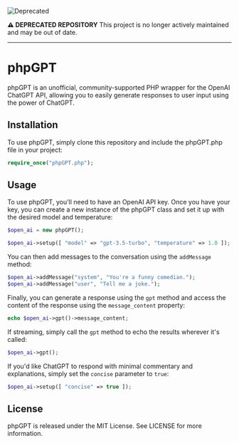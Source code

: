 ![Deprecated](https://img.shields.io/badge/status-deprecated-red)

**⚠️ DEPRECATED REPOSITORY**
This project is no longer actively maintained and may be out of date.

---

# phpGPT

phpGPT is an unofficial, community-supported PHP wrapper for the OpenAI ChatGPT API, allowing you to easily generate responses to user input using the power of ChatGPT.

## Installation

To use phpGPT, simply clone this repository and include the phpGPT.php file in your project:

```php
require_once("phpGPT.php");
```

## Usage

To use phpGPT, you'll need to have an OpenAI API key. Once you have your key, you can create a new instance of the phpGPT class and set it up with the desired model and temperature:

```php
$open_ai = new phpGPT();
```

```php
$open_ai->setup([ "model" => "gpt-3.5-turbo", "temperature" => 1.0 ]);
```

You can then add messages to the conversation using the ```addMessage``` method:

```php
$open_ai->addMessage("system", "You're a funny comedian.");
$open_ai->addMessage("user", "Tell me a joke.");
```

Finally, you can generate a response using the ```gpt``` method and access the content of the response using the ```message_content``` property:

```php
echo $open_ai->gpt()->message_content;
```

If streaming, simply call the ```gpt``` method to echo the results wherever it's called:

```php
$open_ai->gpt();
```

If you'd like ChatGPT to respond with minimal commentary and explanations, simply set the ```concise``` parameter to ```true```:

```php
$open_ai->setup([ "concise" => true ]);
```

## License

phpGPT is released under the MIT License. See LICENSE for more information.
